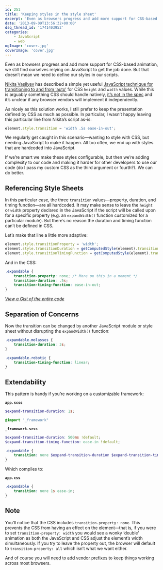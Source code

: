 ```yaml
---
id: 251
title: 'Keeping styles in the style sheet'
excerpt: 'Even as browsers progress and add more support for CSS-based animation, we still find ourselves relying on JavaScript to get the job done. But that doesn’t mean we need to define our styles in our scripts.'
date: '2013-09-09T13:56:32+00:00'
dsq_thread_id: '1741403952'
categories:
    - JavaScript
    - web
ogImage: 'cover.jpg'
coverImage: 'cover.jpg'
---
```


Even as browsers progress and add more support for CSS-based animation, we still find ourselves relying on JavaScript to get the job done. But that doesn’t mean we need to define our styles in our scripts.

[Nikita Vasilyev](http://n12v.com) has described a simple yet useful [JavaScript technique for transitioning to and from ‘auto’](http://n12v.com/css-transition-to-from-auto/) for CSS `height` and `width` values. While this is arguably something CSS should handle natively, [it’s not in the spec](http://www.w3.org/TR/css3-transitions/#animatable-css) and it’s unclear if any browser vendors will implement it independently.

As nicely as this solution works, I still prefer to keep the presentation defined by CSS as much as possible. In particular, I wasn’t happy leaving this particular line from Nikita’s script as-is:

```js
element.style.transition = 'width .5s ease-in-out';
```

We regularly get caught in this scenario&mdash;wanting to style with CSS, but needing JavaScript to make it happen. All too often, we end up with styles that are hardcoded into JavaScript.

If we’re smart we make these styles configurable, but then we’re adding complexity to our code and making it harder for other developers to use our code (do I pass my custom CSS as the third argument or fourth?). We can do better.

## Referencing Style Sheets

In this particular case, the three `transition` values&mdash;property, duration, and timing function&mdash;are all hardcoded. It may make sense to leave the `height` or `width` property declared in the JavaScript if the script will be called upon for a specific property (e.g. an `expandWidth()` function customized for a particular module). But there’s no reason the duration and timing function can’t be defined in CSS.

Let’s make that line a little more adaptive:

```js
element.style.transitionProperty = 'width';
element.style.transitionDuration = getComputedStyle(element).transitionDuration;
element.style.transitionTimingFunction = getComputedStyle(element).transitionTimingFunction;
```

And in the CSS:

```css
.expandable {
    transition-property: none; /* More on this in a moment */
    transition-duration: .5s;
    transition-timing-function: ease-in-out;
}
```

_[View a Gist of the entire code](https://gist.github.com/patik/6467961)_

## Separation of Concerns

Now the transition can be changed by another JavaScript module or style sheet without disrupting the `expandWidth()` function:

```css
.expandable.molasses {
    transition-duration: 3s;
}

.expandable.robotic {
    transition-timing-function: linear;
}
```

## Extendability

This pattern is handy if you’re working on a customizable framework:

**`app.scss`**

```scss
$expand-transition-duration: 1s;

@import "_framework"
```

**`_framework.scss`**

```scss
$expand-transition-duration: 500ms !default;
$expand-transition-timing-function: ease-in !default;

.expandable {
    transition: none $expand-transition-duration $expand-transition-timing-function;
}
```

Which compiles to:

**`app.css`**

```css
.expandable {
    transition: none 1s ease-in;
}
```

## Note

You’ll notice that the CSS includes `transition-property: none`. This prevents the CSS from having an effect on the element&mdash;that is, if you were to set `transition-property: width` you would see a wonky ‘double’ animation as both the JavaScript and CSS adjust the element’s width simultaneously. If you try to leave the property out, the browser will default to `transition-property: all` which isn’t what we want either.

And of course you will need to [add vendor prefixes](http://caniuse.com/css-transitions) to keep things working across most browsers.
